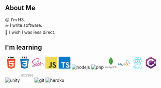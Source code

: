 <link rel="stylesheet" href="https://cdn.jsdelivr.net/gh/devicons/devicon@v2.15.1/devicon.min.css">

## **<div align="left">About Me</div>**  
😐 I'm H3. <br>
☕ I write software. <br>
💩 I wish I was less direct. 
## **<div align="left">I'm learning</div>**  
<p align="left"> 
  
  <img src="https://raw.githubusercontent.com/devicons/devicon/master/icons/html5/html5-original-wordmark.svg" alt="html" width="40" height="40"/> 
 
  <img src="https://raw.githubusercontent.com/devicons/devicon/master/icons/css3/css3-original-wordmark.svg" alt="css3" width="40" height="40"/> 
  
  <img src="https://raw.githubusercontent.com/devicons/devicon/master/icons/sass/sass-original.svg" alt="sass" width="40" height="40"/>
  
  <img src="https://raw.githubusercontent.com/devicons/devicon/master/icons/javascript/javascript-original.svg" alt="javascript" width="40" height="40"/>
  
  <img src="https://raw.githubusercontent.com/devicons/devicon/master/icons/typescript/typescript-original.svg" alt="javascript" width="40" height="40"/>
  
  <img  src="https://cdn.jsdelivr.net/gh/devicons/devicon/icons/nodejs/nodejs-original.svg" alt="nodejs" width="40" height="40"/>
  
  <img src="https://cdn.jsdelivr.net/gh/devicons/devicon/icons/php/php-original.svg" alt="php" width="40" height="40"/>
  
  <img src="https://raw.githubusercontent.com/devicons/devicon/master/icons/mongodb/mongodb-original-wordmark.svg" alt="mongodb" width="40" height="40"/> 
  
  <img src="https://raw.githubusercontent.com/devicons/devicon/master/icons/mysql/mysql-original-wordmark.svg" alt="mysql" width="40" height="40"/> 
    
  <img src="https://raw.githubusercontent.com/devicons/devicon/master/icons/react/react-original-wordmark.svg" alt="react" width="40" height="40"/>
  
  <img src="https://raw.githubusercontent.com/devicons/devicon/master/icons/csharp/csharp-original.svg" alt="csharp" width="40" height="40"/> 
  
  <img src="https://www.vectorlogo.zone/logos/unity3d/unity3d-icon.svg" alt="unity" width="40" height="40"/>
  
  <img src="https://raw.githubusercontent.com/devicons/devicon/master/icons/express/express-original-wordmark.svg" alt="express" width="40" height="40"/>
  
  <img src="https://www.vectorlogo.zone/logos/git-scm/git-scm-icon.svg" alt="git" width="40" height="40"/> 
  
  <img src="https://www.vectorlogo.zone/logos/heroku/heroku-icon.svg" alt="heroku" width="40" height="40"/> 
  
</p>
